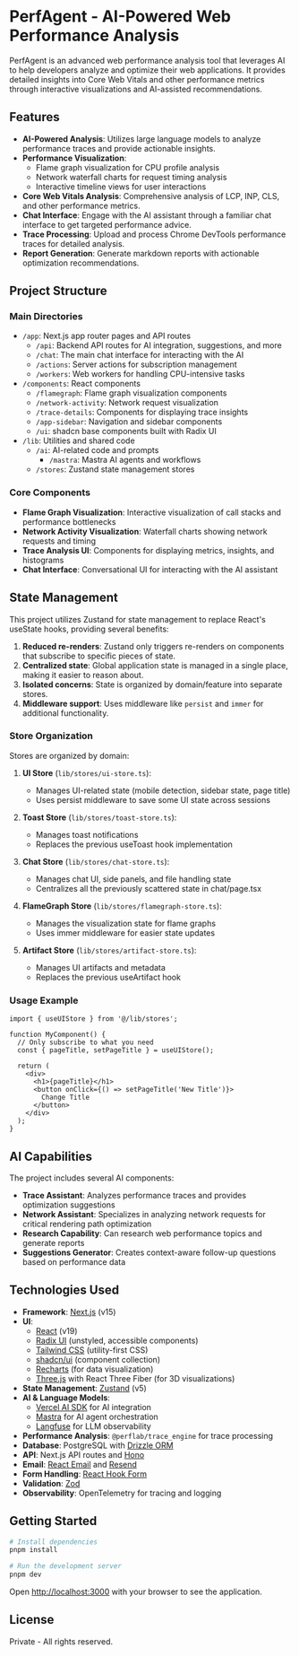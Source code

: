 # PerfAgent - AI-Powered Web Performance Analysis

PerfAgent is an advanced web performance analysis tool that leverages AI to help developers analyze and optimize their web applications. It provides detailed insights into Core Web Vitals and other performance metrics through interactive visualizations and AI-assisted recommendations.

## Features

- **AI-Powered Analysis**: Utilizes large language models to analyze performance traces and provide actionable insights.
- **Performance Visualization**:
  - Flame graph visualization for CPU profile analysis
  - Network waterfall charts for request timing analysis
  - Interactive timeline views for user interactions
- **Core Web Vitals Analysis**: Comprehensive analysis of LCP, INP, CLS, and other performance metrics.
- **Chat Interface**: Engage with the AI assistant through a familiar chat interface to get targeted performance advice.
- **Trace Processing**: Upload and process Chrome DevTools performance traces for detailed analysis.
- **Report Generation**: Generate markdown reports with actionable optimization recommendations.

## Project Structure

### Main Directories

- `/app`: Next.js app router pages and API routes
  - `/api`: Backend API routes for AI integration, suggestions, and more
  - `/chat`: The main chat interface for interacting with the AI
  - `/actions`: Server actions for subscription management
  - `/workers`: Web workers for handling CPU-intensive tasks
- `/components`: React components
  - `/flamegraph`: Flame graph visualization components
  - `/network-activity`: Network request visualization
  - `/trace-details`: Components for displaying trace insights
  - `/app-sidebar`: Navigation and sidebar components
  - `/ui`: shadcn base components built with Radix UI
- `/lib`: Utilities and shared code
  - `/ai`: AI-related code and prompts
    - `/mastra`: Mastra AI agents and workflows
  - `/stores`: Zustand state management stores

### Core Components

- **Flame Graph Visualization**: Interactive visualization of call stacks and performance bottlenecks
- **Network Activity Visualization**: Waterfall charts showing network requests and timing
- **Trace Analysis UI**: Components for displaying metrics, insights, and histograms
- **Chat Interface**: Conversational UI for interacting with the AI assistant

## State Management

This project utilizes Zustand for state management to replace React's useState hooks, providing several benefits:

1. **Reduced re-renders**: Zustand only triggers re-renders on components that subscribe to specific pieces of state.
2. **Centralized state**: Global application state is managed in a single place, making it easier to reason about.
3. **Isolated concerns**: State is organized by domain/feature into separate stores.
4. **Middleware support**: Uses middleware like `persist` and `immer` for additional functionality.

### Store Organization

Stores are organized by domain:

1. **UI Store** (`lib/stores/ui-store.ts`): 
   - Manages UI-related state (mobile detection, sidebar state, page title)
   - Uses persist middleware to save some UI state across sessions

2. **Toast Store** (`lib/stores/toast-store.ts`):
   - Manages toast notifications
   - Replaces the previous useToast hook implementation

3. **Chat Store** (`lib/stores/chat-store.ts`):
   - Manages chat UI, side panels, and file handling state
   - Centralizes all the previously scattered state in chat/page.tsx

4. **FlameGraph Store** (`lib/stores/flamegraph-store.ts`):
   - Manages the visualization state for flame graphs
   - Uses immer middleware for easier state updates

5. **Artifact Store** (`lib/stores/artifact-store.ts`):
   - Manages UI artifacts and metadata
   - Replaces the previous useArtifact hook

### Usage Example

```tsx
import { useUIStore } from '@/lib/stores';

function MyComponent() {
  // Only subscribe to what you need
  const { pageTitle, setPageTitle } = useUIStore();
  
  return (
    <div>
      <h1>{pageTitle}</h1>
      <button onClick={() => setPageTitle('New Title')}>
        Change Title
      </button>
    </div>
  );
}
```

## AI Capabilities

The project includes several AI components:

- **Trace Assistant**: Analyzes performance traces and provides optimization suggestions
- **Network Assistant**: Specializes in analyzing network requests for critical rendering path optimization
- **Research Capability**: Can research web performance topics and generate reports
- **Suggestions Generator**: Creates context-aware follow-up questions based on performance data

## Technologies Used

- **Framework**: [Next.js](https://nextjs.org/) (v15)
- **UI**:
  - [React](https://react.dev/) (v19)
  - [Radix UI](https://www.radix-ui.com/) (unstyled, accessible components)
  - [Tailwind CSS](https://tailwindcss.com/) (utility-first CSS)
  - [shadcn/ui](https://ui.shadcn.com/) (component collection)
  - [Recharts](https://recharts.org/) (for data visualization)
  - [Three.js](https://threejs.org/) with React Three Fiber (for 3D visualizations)
- **State Management**: [Zustand](https://github.com/pmndrs/zustand) (v5)
- **AI & Language Models**:
  - [Vercel AI SDK](https://sdk.vercel.ai/docs) for AI integration
  - [Mastra](https://mastra.ai/) for AI agent orchestration
  - [Langfuse](https://langfuse.com/) for LLM observability
- **Performance Analysis**: `@perflab/trace_engine` for trace processing
- **Database**: PostgreSQL with [Drizzle ORM](https://orm.drizzle.team/)
- **API**: Next.js API routes and [Hono](https://hono.dev/)
- **Email**: [React Email](https://react.email/) and [Resend](https://resend.com/)
- **Form Handling**: [React Hook Form](https://react-hook-form.com/)
- **Validation**: [Zod](https://zod.dev/)
- **Observability**: OpenTelemetry for tracing and logging

## Getting Started

```bash
# Install dependencies
pnpm install

# Run the development server
pnpm dev
```

Open [http://localhost:3000](http://localhost:3000) with your browser to see the application.

## License

Private - All rights reserved. 

